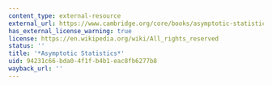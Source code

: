 ```yaml
---
content_type: external-resource
external_url: https://www.cambridge.org/core/books/asymptotic-statistics/A3C7DAD3F7E66A1FA60E9C8FE132EE1D
has_external_license_warning: true
license: https://en.wikipedia.org/wiki/All_rights_reserved
status: ''
title: '*Asymptotic Statistics*'
uid: 94231c66-bda0-4f1f-b4b1-eac8fb6277b8
wayback_url: ''
---
```

